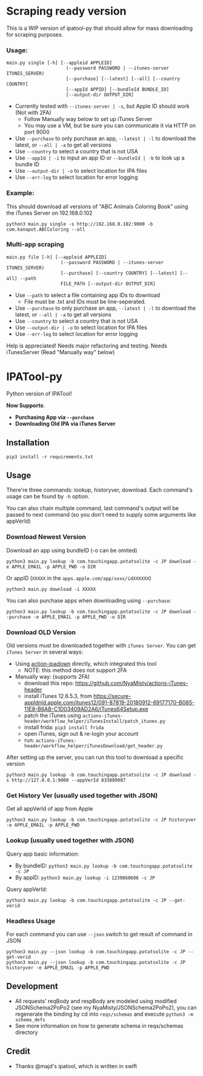# Scraping ready version
This is a WIP version of ipatool-py that should allow for mass downloading for scraping purposes.

### Usage:
```
main.py single [-h] [--appleid APPLEID]
                      (--password PASSWORD | --itunes-server ITUNES_SERVER)
                      [--purchase] [--latest] [--all] [--country COUNTRY]
                      [--appId APPID] [--bundleId BUNDLE_ID]
                      [--output-dir OUTPUT_DIR]
```

- Currently tested with `--itunes-server | -s`, but Apple ID should work (Not with 2FA)
	- Follow Manually way below to set up iTunes Server
	- You may use a VM, but be sure you can communicate it via HTTP on port 9000
- Use `--purchase` to only purchase an app, `--latest | -l` to download the latest, or `--all | -a` to get all versions
- Use `--country` to select a country that is not USA
- Use `--appId | -i` to input an app ID or `--bundleId | -b` to look up a bundle ID
- Use `--output-dir | -o` to select location for IPA files
- Use `--err-log` to select location for error logging

### Example:
This should download all versions of "ABC Animals Coloring Book" using the iTunes Server on 192.168.0.102
```
python3 main.py single -s http://192.168.0.102:9000 -b com.kanapot.ABCColoring --all
```

### Multi-app scraping
```
main.py file [-h] [--appleid APPLEID]
                    (--password PASSWORD | --itunes-server ITUNES_SERVER)
                    [--purchase] [--country COUNTRY] [--latest] [--all] --path
                    FILE_PATH [--output-dir OUTPUT_DIR]

```
- Use `--path` to select a file containing app IDs to download
	- File must be .txt and IDs must be line-seperated.
- Use `--purchase` to only purchase an app, `--latest | -l` to download the latest, or `--all | -a` to get all versions
- Use `--country` to select a country that is not USA
- Use `--output-dir | -o` to select location for IPA files
- Use `--err-log` to select location for error logging

Help is appreciated! Needs major refactoring and testing.
Needs iTunesServer (Read "Manually way" below) 

# IPATool-py

Python version of IPATool! 

**Now Supports**:
  - **Purchasing App via `--purchase`**
  - **Downloading Old IPA via iTunes Server**

## Installation

```
pip3 install -r requirements.txt
```

## Usage

There're three commands: lookup, historyver, download. Each command's usage can be found by `-h` option.

You can also chain multiple command, last command's output will be passed to next command (so you don't need to supply some arguments like appVerId)

### Download Newest Version

Download an app using bundleID (-o can be omited)
```
python3 main.py lookup -b com.touchingapp.potatsolite -c JP download -e APPLE_EMAIL -p APPLE_PWD -o DIR
```

Or appID (`XXXXX` in the `apps.apple.com/app/xxxx/idXXXXXX`)
```
python3 main.py download -i XXXXX
```

You can also purchase apps when downloading using `--purchase`:
```
python3 main.py lookup -b com.touchingapp.potatsolite -c JP download --purchase -e APPLE_EMAIL -p APPLE_PWD -o DIR
```

### Download OLD Version

Old versions must be downloaded together with `iTunes Server`. You can get `iTunes Server` in several ways:
- Using [action-ipadown](https://github.com/NyaMisty/action-ipadown) directly, which integrated this tool
    - NOTE: this method does not support 2FA
- Manually way: (supports 2FA)
    - download this repo: https://github.com/NyaMisty/actions-iTunes-header
    - install iTunes 12.6.5.3, from https://secure-appldnld.apple.com/itunes12/091-87819-20180912-69177170-B085-11E8-B6AB-C1D03409AD2A6/iTunes64Setup.exe
    - patch the iTunes using `actions-iTunes-header/workflow_helper/iTunesInstall/patch_itunes.py`
    - install frida: `pip3 install frida`
    - open iTunes, sign out & re-login your account
    - run: `actions-iTunes-header/workflow_helper/iTunesDownload/get_header.py`

After setting up the server, you can run this tool to download a specific version
```
python3 main.py lookup -b com.touchingapp.potatsolite -c JP download -s http://127.0.0.1:9000 --appVerId 833889087
```

### Get History Ver (usually used together with JSON)

Get all appVerId of app from Apple
```
python3 main.py lookup -b com.touchingapp.potatsolite -c JP historyver -e APPLE_EMAIL -p APPLE_PWD
```

### Lookup (usually used together with JSON)

Query app basic information:
- By bundleID: `python3 main.py lookup -b com.touchingapp.potatsolite -c JP`
- By appID: `python3 main.py lookup -i 1239860606 -c JP`

Query appVerId:
```
python3 main.py lookup -b com.touchingapp.potatsolite -c JP --get-verid
```

### Headless Usage

For each command you can use `--json` switch to get result of command in JSON

```
python3 main.py --json lookup -b com.touchingapp.potatsolite -c JP --get-verid
python3 main.py --json lookup -b com.touchingapp.potatsolite -c JP historyver -e APPLE_EMAIL -p APPLE_PWD
```

## Development

- All requests' reqBody and respBody are modeled using modified JSONSchema2PoPo2 (see my NyaMisty/JSONSchema2PoPo2), you can regenerate the binding by cd into `reqs/schemas` and execute `python3 -m schema_defs`
- See more information on how to generate schema in reqs/schemas directory

## Credit

- Thanks @majd's ipatool, which is written in swift
